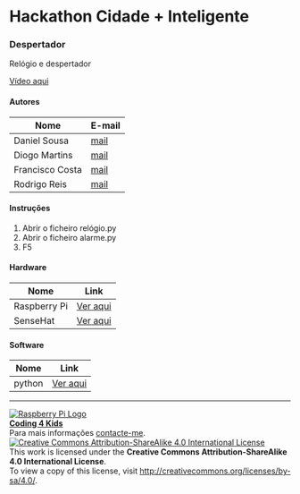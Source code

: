 
# Hackathon Cidade + Inteligente  

### Despertador  

Relógio e despertador

[Vídeo aqui](Demo/Alarm.mov?raw=true)

#### Autores  

|Nome  |E-mail  |  
|---|---|    
|Daniel Sousa  |[mail](mailto:chocaplikes@gmail.com)  |  
|Diogo Martins  |[mail](mailto:diogomartins3000@hotmail.com)  |  
|Francisco Costa  |[mail](mailto:xico.costa@outlook.com)  |  
|Rodrigo Reis  |[mail](mailto:rodrigocreis.12@gmail.com)  |  

#### Instruções  

1. Abrir o ficheiro relógio.py
2. Abrir o ficheiro alarme.py  
3. F5  

#### Hardware  

|Nome  |Link  |  
|---|---|    
|Raspberry Pi  |[Ver aqui](https://www.raspberrypi.org/)  |  
|SenseHat  |[Ver aqui](https://www.raspberrypi.org/?s=sense+hat)  |  

#### Software  

|Nome  |Link  |  
|---|---|   
|python |[Ver aqui](https://www.python.org/)  |  
  
***  
[![Raspberry Pi Logo](https://upload.wikimedia.org/wikipedia/en/thumb/c/cb/Raspberry_Pi_Logo.svg/50px-Raspberry_Pi_Logo.svg.png)](http://raspberrypi.org)   
[**Coding 4 Kids**](http://coding4kids.github.io/coding4kids/)  
Para mais informações [contacte-me](mailto:nunofilipesantos@gmail.com).  
[![Creative Commons Attribution-ShareAlike 4.0 International License](https://licensebuttons.net/l/by-sa/4.0/88x31.png)](http://creativecommons.org/licenses/by-sa/4.0/)  
This work is licensed under the **Creative Commons Attribution-ShareAlike 4.0 International License**.  
To view a copy of this license, visit http://creativecommons.org/licenses/by-sa/4.0/.  
